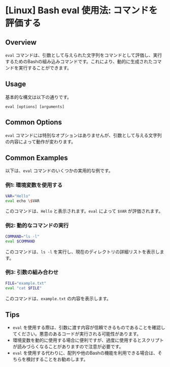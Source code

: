 # [Linux] Bash eval 使用法: コマンドを評価する

## Overview
`eval` コマンドは、引数として与えられた文字列をコマンドとして評価し、実行するためのBashの組み込みコマンドです。これにより、動的に生成されたコマンドを実行することができます。

## Usage
基本的な構文は以下の通りです。

```
eval [options] [arguments]
```

## Common Options
`eval` コマンドには特別なオプションはありませんが、引数として与える文字列の内容によって動作が変わります。

## Common Examples
以下は、`eval` コマンドのいくつかの実用的な例です。

### 例1: 環境変数を使用する
```bash
VAR="Hello"
eval echo \$VAR
```
このコマンドは、`Hello` と表示されます。`eval` によって `$VAR` が評価されます。

### 例2: 動的なコマンドの実行
```bash
COMMAND="ls -l"
eval $COMMAND
```
このコマンドは、`ls -l` を実行し、現在のディレクトリの詳細リストを表示します。

### 例3: 引数の組み合わせ
```bash
FILE="example.txt"
eval "cat $FILE"
```
このコマンドは、`example.txt` の内容を表示します。

## Tips
- `eval` を使用する際は、引数に渡す内容が信頼できるものであることを確認してください。悪意のあるコードが実行される可能性があります。
- 環境変数を動的に使用する場合に便利ですが、過度に使用するとスクリプトが読みづらくなることがありますので注意が必要です。
- `eval` を使用する代わりに、配列や他のBashの機能を利用できる場合は、そちらを検討することをお勧めします。
